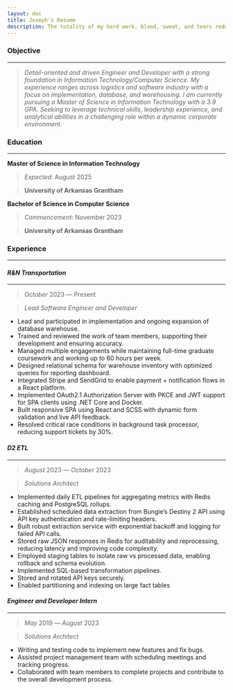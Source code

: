 ```yaml
---
layout: doc
title: Joseph's Resume
description: The totality of my hard work, blood, sweat, and tears reduced to 1+ pages to be judged by some stranger, as if I am not human, or equal to one.
---
```


<script setup>
  import ResumeHeader from '../components/ResumeHeader.vue';
</script>

<ResumeHeader email="underradicals@gmail.com" phone="9035199940">
  <template #person_name>
    Joseph Burton
  </template>
  <template #subtitle>
    Aspired Engineer and Developer
  </template>
</ResumeHeader>

### Objective

---

> _Detail-oriented and driven Engineer and Developer with a strong foundation in Information Technology/Computer Science. My experience ranges across logistics and software industry with a focus on implementation, database, and warehousing. I am currently pursuing a Master of Science in Information Technology with a 3.9 GPA. Seeking to leverage technical skills, leadership experience, and analytical abilities in a challenging role within a dynamic corporate environment._

### Education

---

**Master of Science in Information Technology**

> _Expected_: August 2025

> **University of Arkansas Grantham**

**Bachelor of Science in Computer Science**

> _Commencement_: November 2023

> **University of Arkansas Grantham**

### Experience

---

#### _R&N Transportation_

---

> _October_ 2023 &horbar; Present

> _Lead Software Engineer and Developer_

- Lead and participated in implementation and ongoing expansion of database warehouse.
- Trained and reviewed the work of team members, supporting their development and ensuring accuracy.
- Managed multiple engagements while maintaining full-time graduate coursework and working up to 60 hours per week.
- Designed relational schema for warehouse inventory with optimized queries for reporting dashboard.
- Integrated Stripe and SendGrid to enable payment + notification flows in a React platform.
- Implemented OAuth2.1 Authorization Server with PKCE and JWT support for SPA clients using .NET Core and Docker.
- Built responsive SPA using React and SCSS with dynamic form validation and live API feedback.
- Resolved critical race conditions in background task processor, reducing support tickets by 30%.

#### _D2 ETL_

---

> _August_ 2023 &horbar; _October_ 2023

> _Solutions Architect_

- Implemented daily ETL pipelines for aggregating metrics with Redis caching and PostgreSQL rollups.
- Established scheduled data extraction from Bungie’s Destiny 2 API using API key authentication and rate-limiting headers.
- Built robust extraction service with exponential backoff and logging for failed API calls.
- Stored raw JSON responses in Redis for auditability and reprocessing, reducing latency and improving code complexity.
- Employed staging tables to isolate raw vs processed data, enabling rollback and schema evolution.
- Implemented SQL-based transformation pipelines.
- Stored and rotated API keys securely.
- Enabled partitioning and indexing on large fact tables

#### _Engineer and Developer Intern_

---

> _May_ 2019 &horbar; _August_ 2023

> _Solutions Architect_

- Writing and testing code to implement new features and fix bugs.
- Assisted project management team with scheduling meetings and tracking progress.
- Collaborated with team members to complete projects and contribute to the overall development process.
